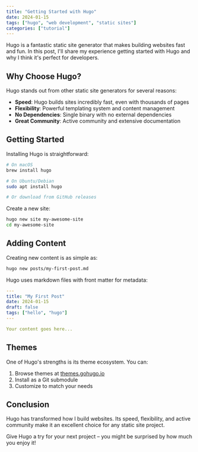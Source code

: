 ```yaml
---
title: "Getting Started with Hugo"
date: 2024-01-15
tags: ["hugo", "web development", "static sites"]
categories: ["tutorial"]
---
```


Hugo is a fantastic static site generator that makes building websites fast and fun. In this post, I'll share my experience getting started with Hugo and why I think it's perfect for developers.

## Why Choose Hugo?

Hugo stands out from other static site generators for several reasons:

- **Speed**: Hugo builds sites incredibly fast, even with thousands of pages
- **Flexibility**: Powerful templating system and content management
- **No Dependencies**: Single binary with no external dependencies
- **Great Community**: Active community and extensive documentation

## Getting Started

Installing Hugo is straightforward:

```bash
# On macOS
brew install hugo

# On Ubuntu/Debian  
sudo apt install hugo

# Or download from GitHub releases
```

Create a new site:

```bash
hugo new site my-awesome-site
cd my-awesome-site
```

## Adding Content

Creating new content is as simple as:

```bash
hugo new posts/my-first-post.md
```

Hugo uses markdown files with front matter for metadata:

```yaml
---
title: "My First Post"
date: 2024-01-15
draft: false
tags: ["hello", "hugo"]
---

Your content goes here...
```

## Themes

One of Hugo's strengths is its theme ecosystem. You can:

1. Browse themes at [themes.gohugo.io](https://themes.gohugo.io)
2. Install as a Git submodule
3. Customize to match your needs

## Conclusion

Hugo has transformed how I build websites. Its speed, flexibility, and active community make it an excellent choice for any static site project.

Give Hugo a try for your next project – you might be surprised by how much you enjoy it!